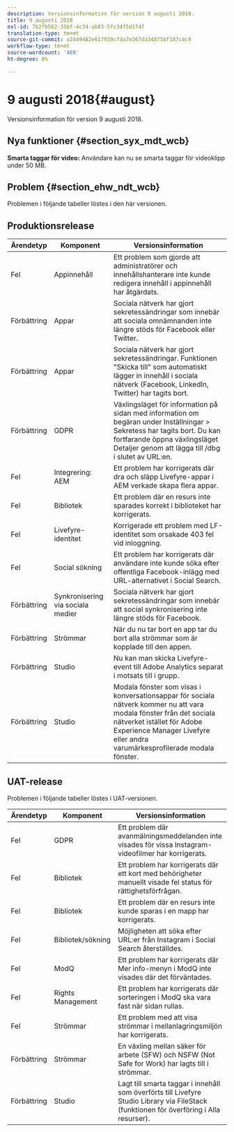```yaml
---
description: Versionsinformation för version 9 augusti 2018.
title: 9 augusti 2018
exl-id: 7b2fb562-33bf-4c34-ab83-5fc34f5d1f4f
translation-type: tm+mt
source-git-commit: a2449482e617939cfda7e367da34875bf187c4c9
workflow-type: tm+mt
source-wordcount: '469'
ht-degree: 0%

---
```


# 9 augusti 2018{#august}

Versionsinformation för version 9 augusti 2018.

## Nya funktioner {#section_syx_mdt_wcb}

**Smarta taggar för video:** Användare kan nu se smarta taggar för videoklipp under 50 MB.

## Problem {#section_ehw_ndt_wcb}

Problemen i följande tabeller löstes i den här versionen.

## Produktionsrelease

| **Ärendetyp** | **Komponent** | **Versionsinformation** |
|---|---|---|
| Fel | Appinnehåll | Ett problem som gjorde att administratörer och innehållshanterare inte kunde redigera innehåll i appinnehåll har åtgärdats. |
| Förbättring | Appar | Sociala nätverk har gjort sekretessändringar som innebär att sociala omnämnanden inte längre stöds för Facebook eller Twitter. |
| Förbättring | Appar | Sociala nätverk har gjort sekretessändringar. Funktionen &quot;Skicka till&quot; som automatiskt lägger in innehåll i sociala nätverk (Facebook, LinkedIn, Twitter) har tagits bort. |
| Förbättring | GDPR | Växlingsläget för information på sidan med information om begäran under Inställningar > Sekretess har tagits bort. Du kan fortfarande öppna växlingsläget Detaljer genom att lägga till /dbg i slutet av URL:en. |
| Fel | Integrering: AEM | Ett problem har korrigerats där dra och släpp Livefyre-appar i AEM verkade skapa flera appar. |
| Fel | Bibliotek | Ett problem där en resurs inte sparades korrekt i biblioteket har korrigerats. |
| Fel | Livefyre-identitet | Korrigerade ett problem med LF-identitet som orsakade 403 fel vid inloggning. |
| Fel | Social sökning | Ett problem har korrigerats där användare inte kunde söka efter offentliga Facebook-inlägg med URL-alternativet i Social Search. |
| Förbättring | Synkronisering via sociala medier | Sociala nätverk har gjort sekretessändringar som innebär att social synkronisering inte längre stöds för Facebook. |
| Förbättring | Strömmar | När du nu tar bort en app tar du bort alla strömmar som är kopplade till den appen. |
| Förbättring | Studio | Nu kan man skicka Livefyre-event till Adobe Analytics separat i motsats till i grupp. |
| Förbättring | Studio | Modala fönster som visas i konversationsappar för sociala nätverk kommer nu att vara modala fönster från det sociala nätverket istället för Adobe Experience Manager Livefyre eller andra varumärkesprofilerade modala fönster. |

## UAT-release

Problemen i följande tabeller löstes i UAT-versionen.

| **Ärendetyp** | **Komponent** | **Versionsinformation** |
|---|---|---|
| Fel | GDPR | Ett problem där avanmälningsmeddelanden inte visades för vissa Instagram-videofilmer har korrigerats. |
| Fel | Bibliotek | Ett problem har korrigerats där ett kort med behörigheter manuellt visade fel status för rättighetsförfrågan. |
| Fel | Bibliotek | Ett problem där en resurs inte kunde sparas i en mapp har korrigerats. |
| Fel | Bibliotek/sökning | Möjligheten att söka efter URL:er från Instagram i Social Search återställdes. |
| Fel | ModQ | Ett problem har korrigerats där Mer info-menyn i ModQ inte visades där det förväntades. |
| Fel | Rights Management | Ett problem har korrigerats där sorteringen i ModQ ska vara fast när sidan rullas. |
| Fel | Strömmar | Ett problem med att visa strömmar i mellanlagringsmiljön har korrigerats. |
| Förbättring | Strömmar | En växling mellan säker för arbete (SFW) och NSFW (Not Safe for Work) har lagts till i strömmar. |
| Förbättring | Studio | Lagt till smarta taggar i innehåll som överförts till Livefyre Studio Library via FileStack (funktionen för överföring i Alla resurser). |
